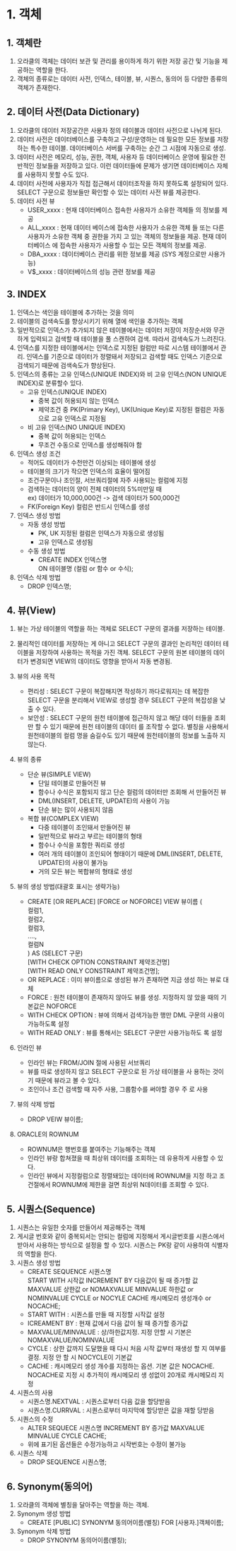 # 1. 객체
## 1. 객체란
1. 오라클의 객체는 데이터 보관 및 관리를 용이하게 하기 위한 저장 공간 및 기능을 제공하는 역할을 한다.
2. 객체의 종류로는 데이터 사전, 인덱스, 테이블, 뷰, 시퀀스, 동의어 등 다양한 종류의 객체가 존재한다.

## 2. 데이터 사전(Data Dictionary)
1. 오라클의 데이터 저장공간은 사용자 정의 테이블과 데이터 사전으로 나뉘게 된다.
2. 데이터 사전은 데이터베이스를 구축하고 구성/운영하는 데 필요한 모든 정보를 저장하는 특수한 테이블. 데이터베이스 서버를 구축하는 순간 그 시점에 자동으로 생성.
3. 데이터 사전은 메모리, 성능, 권한, 객체, 사용자 등 데이터베이스 운영에 필요한 전반적인 정보들을 저장하고 있다. 이런 데이터들에 문제가 생기면 데이터베이스 자체를 사용하지 못할 수도 있다.
4. 데이터 사전에 사용자가 직접 접근해서 데이터조작을 하지 못하도록 설정되어 있다. SELECT 구문으로 정보들만 확인할 수 있는 데이터 사전 뷰를 제공한다. 
5. 데이터 사전 뷰
    - USER_xxxx : 현재 데이터베이스 접속한 사용자가 소유한 객체들
                  의 정보를 제공
    - ALL_xxxx : 현재 데이터 베이스에 접속한 사용자가 소유한 객체
                 들 또는 다른 사용자가 소유한 객체 중 권한을 가지
                 고 있는 객체의 정보들을 제공. 현재 데이터베이스
                 에 접속한 사용자가 사용할 수 있는 모든 객체의 
                 정보를 제공.
    - DBA_xxxx : 데이터베이스 관리를 위한 정보를 제공
                 (SYS 계정으로만 사용가능)
    - V$_xxxx : 데이터베이스의 성능 관련 정보를 제공

## 3. INDEX
1. 인덱스는 색인을 테이블에 추가하는 것을 의미
2. 테이블의 검색속도를 향상시키기 위해 열에 색인을 추가하는 객체
3. 일반적으로 인덱스가 추가되지 않은 테이블에서는 데이터 저장이 저장순서와 무관하게 입력되고 검색할 때 테이블을 풀 스캔하여 검색. 따라서 검색속도가 느려진다.
4. 인덱스를 지정한 테이블에서는 인덱스로 지정된 컬럼만 따로 시스템 테이블에서 관리. 인덱스를 기준으로 데이터가 정렬돼서 저장되고 검색할 때도 인덱스 기준으로 검색되기 때문에 검색속도가 향상된다.
5. 인덱스의 종류는 고유 인덱스(UNIQUE INDEX)와 비 고유 인덱스(NON UNIQUE INDEX)로 분류할수 있다.
    - 고유 인덱스(UNIQUE INDEX)
        - 중복 값이 허용되지 않는 인덱스
        - 제약조건 중 PK(Primary Key), UK(Unique Key)로 지정된
          컬럼은 자동으로 고유 인덱스로 지정됨
    - 비 고유 인덱스(NO UNIQUE INDEX)
        - 중복 값이 허용되는 인덱스
        - 무조건 수동으로 인덱스를 생성해줘야 함
6. 인덱스 생성 조건
    - 적어도 데이터가 수천만건 이상되는 테이블에 생성
    - 테이블의 크기가 작으면 인덱스의 효율이 떨어짐
    - 조건구문이나 조인절, 서브쿼리절에 자주 사용되는 컬럼에 지정
    - 검색하는 데이터의 양이 전체 데이터의 5%미만일 때  
      ex) 데이터가 10,000,000건 -> 검색 데이터가 500,000건
    - FK(Foreign Key) 컬럼은 반드시 인덱스를 생성
7. 인덱스 생성 방법
    - 자동 생성 방법
        - PK, UK 지정된 컬럼은 인덱스가 자동으로 생성됨
        - 고유 인덱스로 생성됨
    - 수동 생성 방법
        - CREATE INDEX 인덱스명  
          ON 테이블명 (컬럼 or 함수 or 수식);
8. 인덱스 삭제 방법
    - DROP 인덱스명;

## 4. 뷰(View)
1. 뷰는 가상 테이블의 역할을 하는 객체로 SELECT 구문의 결과를 저장하는 테이블.
2. 물리적인 데이터를 저장하는 게 아니고 SELECT 구문의 결과인 논리적인 데이터 테이블을 저장하여 사용하는 목적을 가진 객체. SELECT 구문의 원본 테이블의 데이터가 변경되면 VIEW의 데이터도 영향을 받아서 자동 변경됨.
3. 뷰의 사용 목적
    - 편리성 : SELECT 구문이 복잡해지면 작성하기 까다로워지는 데 
              복잡한 SELECT 구문을 분리해서 VIEW로 생성할 경우 
              SELECT 구문의 복잡성을 낮출 수 있다.
    - 보안성 : SELECT 구문의 원천 테이블에 접근하지 않고 해당 데이
              터들을 조회만 할 수 있기 때문에 원천 테이블의 데이터
              를 조작할 수 없다. 별칭을 사용해서 원천테이블의 컬럼
              명을 숨길수도 있기 때문에 원천테이블의 정보를 노출하
              지 않는다.
4. 뷰의 종류
    - 단순 뷰(SIMPLE VIEW)
        - 단일 테이블로 만들어진 뷰
        - 함수나 수식은 포함되지 않고 단순 컬럼의 데이터만 조회해
          서 만들어진 뷰
        - DML(INSERT, DELETE, UPDATE)의 사용이 가능
        - 단순 뷰는 많이 사용되지 않음
    - 복합 뷰(COMPLEX VIEW)
        - 다중 테이블이 조인돼서 만들어진 뷰
        - 일반적으로 뷰라고 부르는 테이블의 형태
        - 함수나 수식을 포함한 쿼리로 생성
        - 여러 개의 테이블이 조인되어 형태이기 때문에 DML(INSERT, 
          DELETE, UPDATE)의 사용이 불가능
        - 거의 모든 뷰는 복합뷰의 형태로 생성
5. 뷰의 생성 방법(대괄호 표시는 생략가능)
    - CREATE [OR REPLACE] [FORCE or NOFORCE] VIEW 뷰이름 (  
        컬럼1,  
        컬럼2,  
        컬럼3,  
        ....,  
        컬럼N  
    )  AS (SELECT 구문)  
    [WITH CHECK OPTION CONSTRAINT 제약조건명]  
    [WITH READ ONLY CONSTRAINT 제약조건명];
    - OR REPLACE : 이미 뷰이름으로 생성된 뷰가 존재하면 지금 생성
                   하는 뷰로 대체
    - FORCE : 원천 테이블이 존재하지 않아도 뷰를 생성. 지정하지 않
              았을 때의 기본값은 NOFORCE
    - WITH CHECK OPTION : 뷰에 의해서 검색가능한 행만 DML 구문의 
                          사용이 가능하도록 설정
    - WITH READ ONLY : 뷰를 통해서는 SELECT 구문만 사용가능하도
                       록 설정
6. 인라인 뷰
    - 인라인 뷰는 FROM/JOIN 절에 사용된 서브쿼리
    - 뷰를 따로 생성하지 않고 SELECT 구문으로 된 가상 테이블을 사
      용하는 것이기 때문에 뷰라고 볼 수 있다.
    - 조인이나 조건 검색할 때 자주 사용, 그룹함수를 써야할 경우 주
      로 사용

7. 뷰의 삭제 방법
    - DROP VEIW 뷰이름;

8. ORACLE의 ROWNUM
    - ROWNUM은 행번호를 붙여주는 기능해주는 객체
    - 인라인 뷰랑 합쳐졌을 때 최상위 데이터를 조회하는 데 유용하게 
      사용할 수 있다.
    - 인라인 뷰에서 지정컬럼으로 정렬돼있는 데이터에 ROWNUM을 지정
      하고 조건절에서 ROWNUM에 제한을 걸면 최상위 N데이터를 조회할 
      수 있다.

## 5. 시퀀스(Sequence)
1. 시퀀스는 유일한 숫자를 만들어서 제공해주는 객체
2. 게시글 번호와 같이 중복되서는 안되는 컬럼에 지정해서 게시글번호를 시퀀스에서 받아서 사용하는 방식으로 설정을 할 수 있다. 시퀀스는 PK랑 같이 사용하여 식별자의 역할을 한다.
3. 시퀀스 생성 방법
    - CREATE SEQUENCE 시퀀스명  
          START WITH 시작값
          INCREMENT BY 다음값이 될 때 증가할 값
          MAXVALUE 상한값 or NOMAXVALUE
          MINVALUE 하한값 or NOMINVALUE
          CYCLE or NOCYLE
          CACHE 캐시메모리 생성개수 or NOCACHE;
    - START WITH : 시퀀스를 만들 때 지정할 시작값 설정
    - ICREAMENT BY : 현재 값에서 다음 값이 될 때 증가할 증가값
    - MAXVALUE/MINVALUE : 상/하한값지정. 지정 안할 시 기본은 
                          NOMAXVALUE/NOMINVALUE
    - CYCLE : 상한 값까지 도달했을 때 다시 처음 시작 값부터 재생성
              할 지 여부를 결정. 지정 안 할 시 NOCYCLE이 기본값
    - CACHE : 캐시메모리 생성 개수를 지정하는 옵션. 기본 값은 
              NOCACHE. NOCACHE로 지정 시 추가적이 캐시메모리 생
              성없이 20개로 캐시메모리 지정
4. 시퀀스의 사용
    - 시퀀스명.NEXTVAL : 시퀀스로부터 다음 값을 할당받음
    - 시퀀스명.CURRVAL : 시퀀스로부터 마지막에 할당받은 값을 재할
                        당받음
5. 시퀀스의 수정
    - ALTER SEQUECE 시퀀스명
          INCREMENT BY 증가값
          MAXVALUE
          MINVALUE
          CYCLE
          CACHE;
    - 위에 표기된 옵션들은 수정가능하고 시작번호는 수정이 불가능
6. 시퀀스 삭제
    - DROP SEQUENCE 시퀀스명;

## 6. Synonym(동의어)
1. 오라클의 객체에 별칭을 달아주는 역할을 하는 객체.
2. Synonym 생성 방법
    - CREATE [PUBLIC] SYNONYM 동의어이름(별칭)
          FOR [사용자.]객체이름;
3. Synonym 삭제 방법
    - DROP SYNONYM 동의어이름(별칭);